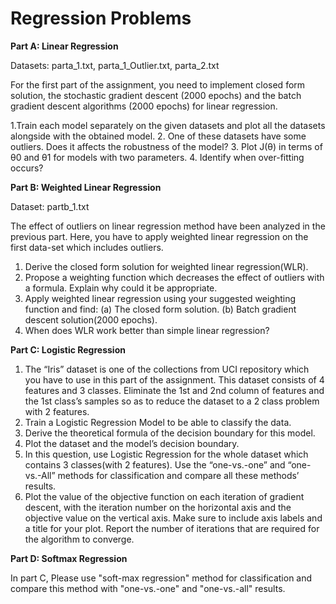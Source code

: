 # Regression Problems

**Part A: Linear Regression**

Datasets: parta_1.txt, parta_1_Outlier.txt, parta_2.txt

For the first part of the assignment, you need to implement closed form solution, the stochastic gradient descent (2000 epochs) and the batch gradient descent algorithms (2000 epochs) for linear regression. 

1.Train each model separately on the given datasets and plot all the datasets alongside with the obtained model.
2. One of these datasets have some outliers. Does it affects the robustness of the model?
3. Plot J(θ) in terms of θ0 and θ1 for models with two parameters.
4. Identify when over-fitting occurs?

**Part B: Weighted Linear Regression**

Dataset: partb_1.txt

The effect of outliers on linear regression method have been analyzed in the previous part. Here, you have to apply weighted linear regression on the first data-set which includes outliers.
1. Derive the closed form solution for weighted linear regression(WLR).
2. Propose a weighting function which decreases the effect of outliers with a formula. Explain why could it be appropriate.
3. Apply weighted linear regression using your suggested weighting function and find:
(a) The closed form solution.
(b) Batch gradient descent solution(2000 epochs).
4. When does WLR work better than simple linear regression?

**Part C: Logistic Regression**

1. The “Iris” dataset is one of the collections from UCI repository which you have to use in this part of the assignment. This dataset consists of 4 features and 3 classes. Eliminate the 1st and 2nd column of features and the 1st class’s samples so as to reduce the dataset to a 2 class problem with 2 features.
2. Train a Logistic Regression Model to be able to classify the data.
3. Derive the theoretical formula of the decision boundary for this model.
4. Plot the dataset and the model’s decision boundary.
5. In this question, use Logistic Regression for the whole dataset which contains 3 classes(with 2 features). Use the “one-vs.-one” and “one-vs.-All” methods for classification and compare all these methods’ results.
6. Plot the value of the objective function on each iteration of gradient descent, with the iteration number on the horizontal axis and the objective value on the vertical axis. Make sure to include axis labels and a title for your plot. Report the number of iterations that are required for the algorithm to converge.

**Part D: Softmax Regression**

In part C, Please use "soft-max regression" method for classification and compare this method with "one-vs.-one" and "one-vs.-all" results.
